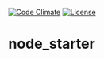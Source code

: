 [![Code Climate](https://codeclimate.com/github/AVGTechnologies/node_starter/badges/gpa.svg)](https://codeclimate.com/github/AVGTechnologies/node_starter)
[![License](license-apache-2.svg)](https://github.com/AVGTechnologies/node_starter/blob/master/LICENSE)

# node_starter
